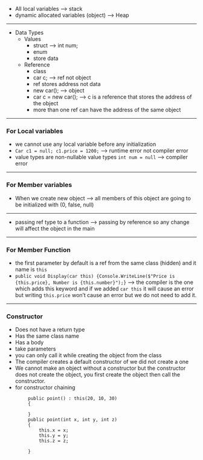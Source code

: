 
- All local variables --> stack 
- dynamic allocated variables (object) --> Heap
---
- Data Types
	- Values
		- struct --> int num;
		- enum
		-  store data 
	- Reference 
		- class
		- car c; --> ref not object 
		- ref stores address not data
		- new car(); --> object
		- car c = new car();  --> c is a reference that stores the address of the object
		- more than one ref can have the address of the same object
---
### For Local variables
- we cannot use any local variable before any initialization
- `Car c1 = null; c1.price = 1200;` --> runtime error not compiler error
- value types are non-nullable value types `int num = null` --> compiler error 
---
### For Member variables
- When we create new object --> all members of this object are going to be initialized with (0, false, null)
---
- passing ref type to a function --> passing by reference so any change will affect the object in the main
---
### For Member Function 
- the first parameter by default is a ref from the same class (hidden) and it name is `this`
- `public void Display(car this) {Console.WriteLine($"Price is {this.price}, Number is {this.number}");}` --> the compiler is the one which adds this keyword and if we added `car this` it will cause an error but writing `this.price` won’t cause an error but we do not need to add it.
---
### Constructor
- Does not have a return type
- Has the same class name
- Has a body 
- take parameters
- you can only call it while creating the object from the class
- The compiler creates a default constructor of we did not create a one
-  We cannot make an object without a constructor but the constructor does not create the object, you first create the object then call the constructor.
- for constructor chaining
```
        public point() : this(20, 10, 30)
        {

        }
        public point(int x, int y, int z)
        {
            this.x = x;
            this.y = y;
            this.z = z;

        }
```
